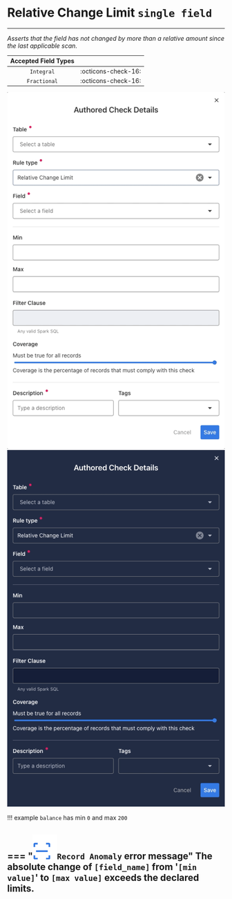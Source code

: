 # Relative Change Limit <spam id='single-field'>`single field`</spam>

---
*Asserts that the field has not changed by more than a relative amount since the last applicable scan.*

| Accepted Field Types   |                      |
| :--------------------: | :------------------: |
| `Integral`                 | :octicons-check-16:   |
| `Fractional`            | :octicons-check-16:   |


![Screenshot](../assets/checks/rule-types/relative-change-limit-light.png#only-light)
![Screenshot](../assets/checks/rule-types/relative-change-limit-dark.png#only-dark)

!!! example
    `balance` has min `0` and max `200`

=== "![Screenshot](../assets/checks/rule-types/icons/icon-record-anomaly-dark.svg)`Record Anomaly` error message"
    The absolute change of `[field_name]` from '`[min value]`' to `[max value]` exceeds the declared limits.
--- 